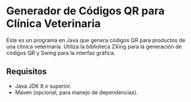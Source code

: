 # Generador de Códigos QR para Clínica Veterinaria

Este es un programa en Java que genera códigos QR para productos de una clínica veterinaria. Utiliza la biblioteca ZXing para la generación de códigos QR y Swing para la interfaz gráfica.

## Requisitos
- Java JDK 8 o superior.
- Maven (opcional, para manejo de dependencias).
